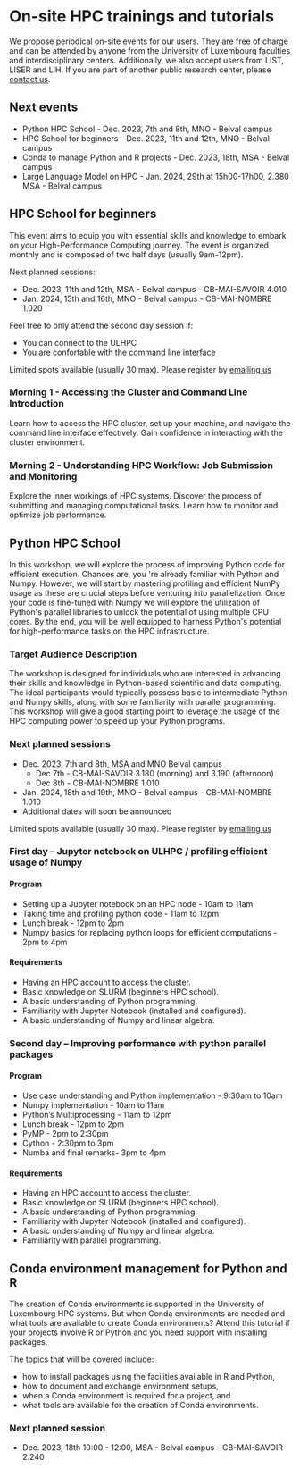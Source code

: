 # On-site HPC trainings and tutorials

We propose periodical on-site events for our users. They are free of charge and can be attended by anyone from the University of Luxembourg faculties and interdisciplinary centers. 
Additionally, we also accept users from LIST, LISER and LIH. If you are part of another public research center, please [contact us](mailto:hpc-school-for-beginners@uni.lu).

## Next events 

- Python HPC School - Dec. 2023, 7th and 8th, MNO - Belval campus
- HPC School for beginners - Dec. 2023, 11th and 12th, MNO - Belval campus
- Conda to manage Python and R projects - Dec. 2023, 18th, MSA - Belval campus
- Large Language Model on HPC - Jan. 2024, 29th at 15h00-17h00, 2.380 MSA - Belval campus

## HPC School for beginners

This event aims to equip you with essential skills and knowledge to embark on your High-Performance Computing journey. The event is organized monthly and is composed of two half days (usually 9am-12pm).

Next planned sessions:

- Dec. 2023, 11th and 12th, MSA - Belval campus - CB-MAI-SAVOIR 4.010
- Jan. 2024, 15th and 16th, MNO - Belval campus - CB-MAI-NOMBRE 1.020

Feel free to only attend the second day session if:

- You can connect to the ULHPC
- You are confortable with the command line interface

Limited spots available (usually 30 max). Please register by [emailing us](mailto:hpc-school-for-beginners@uni.lu)

### Morning 1 - Accessing the Cluster and Command Line Introduction 
Learn how to access the HPC cluster, set up your machine, and navigate the command line interface effectively. Gain confidence in interacting with the cluster environment.

### Morning 2 - Understanding HPC Workflow: Job Submission and Monitoring
Explore the inner workings of HPC systems. Discover the process of submitting and managing computational tasks. Learn how to monitor and optimize job performance.


## Python HPC School

In this workshop, we will explore the process of improving Python code for efficient execution. Chances are, you 're already familiar with Python and Numpy. However, we will start by mastering profiling and efficient NumPy usage as these are crucial steps before venturing into parallelization. Once your code is fine-tuned with Numpy we will explore the utilization of Python's parallel libraries to unlock the potential of using multiple CPU cores. By the end, you will be well equipped to harness Python's potential for high-performance tasks on the HPC infrastructure. 

### Target Audience Description 
The workshop is designed for individuals who are interested in advancing their skills and knowledge in Python-based scientific and data computing. The ideal participants would typically possess basic to intermediate Python and Numpy skills, along with some familiarity with parallel programming. This workshop will give a good starting point to leverage the usage of the HPC computing power to speed up your Python programs. 

### Next planned sessions

- Dec. 2023, 7th and 8th, MSA and MNO Belval campus 
	- Dec 7th - CB-MAI-SAVOIR 3.180 (morning) and 3.190 (afternoon)
	- Dec 8th - CB-MAI-NOMBRE 1.010
- Jan. 2024, 18th and 19th, MNO - Belval campus - CB-MAI-NOMBRE 1.010
- Additional dates will soon be announced

Limited spots available (usually 30 max). Please register by [emailing us](mailto:hpc-school-for-beginners@uni.lu)

### First day – Jupyter notebook on ULHPC / profiling efficient usage of Numpy

#### Program

- Setting up a Jupyter notebook on an HPC node - 10am to 11am
- Taking time and profiling python code - 11am to 12pm
- Lunch break - 12pm to 2pm
- Numpy basics for replacing python loops for efficient computations - 2pm to 4pm

#### Requirements 

- Having an HPC account to access the cluster. 
- Basic knowledge on SLURM (beginners HPC school). 
- A basic understanding of Python programming. 
- Familiarity with Jupyter Notebook (installed and configured). 
- A basic understanding of Numpy and linear algebra. 

### Second day – Improving performance with python parallel packages 

#### Program

- Use case understanding and Python implementation - 9:30am to 10am
- Numpy implementation - 10am to 11am
- Python’s Multiprocessing - 11am to 12pm
- Lunch break - 12pm to 2pm
- PyMP - 2pm to 2:30pm
- Cython - 2:30pm to 3pm
- Numba and final remarks- 3pm to 4pm

#### Requirements

- Having an HPC account to access the cluster. 
- Basic knowledge on SLURM (beginners HPC school). 
- A basic understanding of Python programming. 
- Familiarity with Jupyter Notebook (installed and configured). 
- A basic understanding of Numpy and linear algebra. 
- Familiarity with parallel programming. 

## Conda environment management for Python and R

The creation of Conda environments is supported in the University of Luxembourg HPC systems. But when Conda environments are needed and what tools are available to create Conda environments? Attend this tutorial if your projects involve R or Python and you need support with installing packages.

The topics that will be covered include:

- how to install packages using the facilities available in R and Python,
- how to document and exchange environment setups,
- when a Conda environment is required for a project, and
- what tools are available for the creation of Conda environments.

### Next planned session

- Dec. 2023, 18th 10:00 - 12:00, MSA - Belval campus - CB-MAI-SAVOIR 2.240

